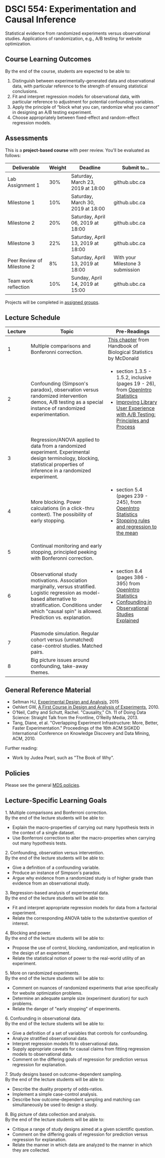 # DSCI 554: Experimentation and Causal Inference

Statistical evidence from randomized experiments versus observational studies. Applications of randomization, e.g., A/B testing for website optimization.

## Course Learning Outcomes

By the end of the course, students are expected to be able to:

1. Distinguish between experimentally-generated data and observational data, with particular reference to the strength of ensuing statistical conclusions.
2. Fit and interpret regression models for observational data, with particular reference to adjustment for potential confounding variables. 
3. Apply the principle of “block what you can, randomize what you cannot” in designing an A/B testing experiment.
4. Choose appropriately between fixed-effect and random-effect regression models.

## Assessments

This is a __project-based course__ with peer review. You'll be evaluated as follows:


| Deliverable | Weight | Deadline | Submit to... |
|-------------|--------|----------|--------------|
| Lab Assignment 1 | 30% | Saturday, March 23, 2019 at 18:00 | github.ubc.ca | 
| Milestone 1 | 10% | Saturday, March 30, 2019 at 18:00 | github.ubc.ca |
| Milestone 2 | 20% | Saturday, April 06, 2019 at 18:00 | github.ubc.ca |
| Milestone 3 | 22% | Saturday, April 13, 2019 at 18:00 | github.ubc.ca |
| Peer Review of Milestone 2 | 8% | Saturday, April 13, 2019 at 18:00 | With your Milestone 3 submission |
| Team work reflection | 10% | Sunday, April 14, 2019 at 15:00 | github.ubc.ca |

Projects will be completed in [assigned groups](https://github.ubc.ca/mds-2018-19/DSCI_554_exper-causal-inf_students/blob/master/release/teams.csv).


## Lecture Schedule

| Lecture | Topic | Pre-Readings |
|---------|-------|------|
| 1 | Multiple comparisons and Bonferonni correction. | [This chapter](http://www.biostathandbook.com/multiplecomparisons.html) from Handbook of Biological Statistics by McDonald |
| 2 | Confounding (Simpson's paradox), observation versus randomized intervention demos, A/B testing as a special instance of  randomized experimentation. | <ul><li>section 1.3.5 - 1.5.2, inclusive (pages 19 - 26), from [OpenIntro Statistics](https://drive.google.com/file/d/0B-DHaDEbiOGkc1RycUtIcUtIelE/view)</li><li>[Improving Library User Experience with A/B Testing: Principles and Process](https://quod.lib.umich.edu/w/weave/12535642.0001.101?view=text;rgn=main)</li></ul> |
| 3 | Regression/ANOVA applied to data from a randomized experiment.   Experimental design terminology, blocking, statistical properties of inference in a randomized experiment. |
| 4 | More blocking. Power calculations (in a click-thru context). The possibility of early stopping. | <ul><li>section 5.4 (pages 239 - 245), from [OpenIntro Statistics](https://drive.google.com/file/d/0B-DHaDEbiOGkc1RycUtIcUtIelE/view)</li><li>[Stopping rules and regression to the mean](https://www.statisticsdonewrong.com/regression.html)</li></ul> |
| 5 | Continual monitoring and early stopping, principled peeking with Bonferonni correction. |
| 6 | Observational study motivations. Association marginally, versus stratified. Logistic regression as model-based alternative to stratification. Conditions under which "causal spin" is allowed. Prediction vs. explanation. |  <ul><li>section 8.4 (pages 386 - 395)  from [OpenIntro Statistics](https://drive.google.com/file/d/0B-DHaDEbiOGkc1RycUtIcUtIelE/view)</li><li>[Confounding in Observational Studies Explained](https://benthamopen.com/contents/pdf/TOEPIJ/TOEPIJ-5-18.pdf)</li></ul> |
| 7 | Plasmode simulation. Regular cohort versus (unmatched) case-control studies. Matched pairs. |
| 8 | Big picture issues around confounding, take-away themes. |


## General Reference Material

* Seltman HJ, [Experimental Design and Analysis](http://www.stat.cmu.edu/~hseltman/309/Book/Book.pdf), 2015
* Oehlert GW, [A First Course in Design and Analysis of Experiments](http://users.stat.umn.edu/~gary/book/fcdae.pdf), 2010.
* O’Neil, Cathy and Schutt, Rachel. "Causality," Ch. 11 of Doing Data Science: Straight Talk from the Frontline, O’Reilly Media, 2013.
* Tang, Diane, et al. "Overlapping Experiment Infrastructure: More, Better, Faster Experimentation." Proceedings of the 16th ACM SIGKDD International Conference on Knowledge Discovery and Data Mining, ACM, 2010.

Further reading:

* Work by Judea Pearl, such as "The Book of Why".

## Policies

Please see the general [MDS policies](https://ubc-mds.github.io/policies/).


## Lecture-Specific Learning Goals

1\. Multiple comparisons and Bonferroni correction.  
By the end of the lecture students will be able to:

* Explain the macro-properties of carrying out many hypothesis tests in the context of a single dataset.
* Use Bonferroni correction to alter the macro-properties when carrying out many hypothesis tests.

2\. Confounding, observation versus intervention.  
By the end of the lecture students will be able to:

* Give a definition of a confounding variable.
* Produce an instance of Simpson's paradox.
* Argue why evidence from a randomized study is of higher grade than evidence from an observational study.

3\. Regression-based analysis of experimental data.  
By the end of the lecture students will be able to:

* Fit and interpret appropriate regression models for data from a factorial experiment.
* Relate the corresponding ANOVA table to the substantive question of interest.

4\.  Blocking and power.  
By the end of the lecture students will be able to:

* Propose the use of control, blocking, randomization, and replication in the design of an experiment.
* Relate the statistical notion of power to the real-world utility of an experiment.

5\.  More on randomized experiments.  
By the end of the lecture students will be able to:  

* Comment on nuances of randomized experiments that arise specifically for website optimization problems.
* Determine an adequate sample size (experiment duration) for such problems.
* Relate the danger of "early stopping" of experiments.

6\.  Confounding in observational data.  
By the end of the lecture students will be able to:

* Give a definition of a set of variables that controls for confounding.
* Analyze stratified observational data.
* Interpret regression models fit to observational data.
* Supply appropriate caveats for causal claims from fitting regression models to observational data.
* Comment on the differing goals of regression for prediction versus regression for explanation.

7\. Study designs based on outcome-dependent sampling.  
By the end of the lecture students will be able to: 

* Describe the duality property of odds-ratios.
* Implement a simple case-control analysis.
* Describe how outcome-dependent sampling and matching can simultaneously be used to design a study.

8\. Big picture of data collection and analysis.  
By the end of the lecture students will be able to:

* Critique a range of study designs aimed at a given scientific question.
* Comment on the differing goals of regression for prediction versus regression for explanation.
* Relate the manner in which data are analyzed to the manner in which they are collected.
